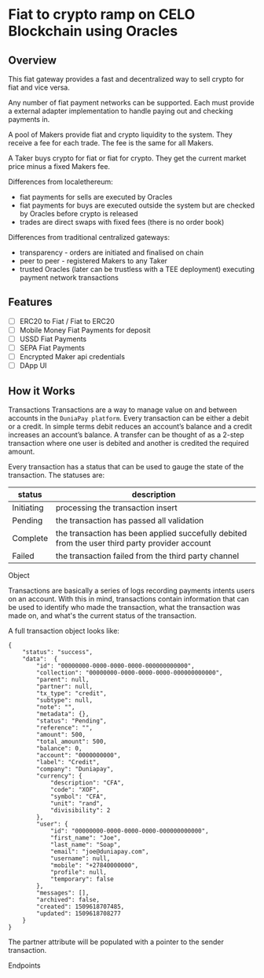 # Fiat to crypto ramp on CELO Blockchain using Oracles


## Overview

This fiat gateway provides a fast and decentralized way to sell crypto for fiat and vice versa.

Any number of fiat payment networks can be supported. Each must provide a external adapter implementation to handle paying out and checking payments in.

A pool of Makers provide fiat and crypto liquidity to the system. They receive a fee for each trade. The fee is the same for all Makers.

A Taker buys crypto for fiat or fiat for crypto. They get the current market price minus a fixed Makers fee.

Differences from localethereum:
- fiat payments for sells are executed by Oracles
- fiat payments for buys are executed outside the system but are checked by Oracles before crypto is released
- trades are direct swaps with fixed fees (there is no order book)

Differences from traditional centralized gateways:
- transparency - orders are initiated and finalised on chain
- peer to peer - registered Makers to any Taker
- trusted Oracles (later can be trustless with a TEE deployment) executing payment network transactions

## Features

- [ ] ERC20 to Fiat / Fiat to ERC20
- [ ] Mobile Money Fiat Payments for deposit 
- [ ] USSD Fiat Payments
- [ ] SEPA Fiat Payments
- [ ] Encrypted Maker api credentials
- [ ] DApp UI

## How it Works

Transactions
Transactions are a way to manage value on and between accounts in the `DuniaPay platform`.  Every transaction can be either a debit or a credit. In simple terms debit reduces an account’s balance and a credit increases an account’s balance. A transfer can be thought of as a 2-step transaction where one user is debited and another is credited the required amount.

Every transaction has a status that can be used to gauge the state of the transaction. The statuses are:


| status        | description   |
| ------------- | ------------- | 
| Initiating  | processing the transaction insert | 
| Pending     | the transaction has passed all validation      |  
| Complete |the transaction has been applied succefully debited from the user third party provider account  |  
| Failed | the transaction failed from the third party channel   |  




Object

Transactions are basically a series of logs recording payments intents users on an account. With this in mind, transactions contain information that can be used to identify who made the transaction, what the transaction was made on, and what's the current status of the transaction.

A full transaction object looks like:

```
{
    "status": "success",
    "data":  {
        "id": "00000000-0000-0000-0000-000000000000",
        "collection": "00000000-0000-0000-0000-000000000000",
        "parent": null,
        "partner": null,
        "tx_type": "credit",
        "subtype": null,
        "note": "",
        "metadata": {},
        "status": "Pending",
        "reference": "",
        "amount": 500,
        "total_amount": 500,
        "balance": 0,
        "account": "0000000000",
        "label": "Credit",
        "company": "Duniapay",
        "currency": {
            "description": "CFA",
            "code": "XOF",
            "symbol": "CFA",
            "unit": "rand",
            "divisibility": 2
        },
        "user": {
            "id": "00000000-0000-0000-0000-000000000000",
            "first_name": "Joe",
            "last_name": "Soap",
            "email": "joe@duniapay.com",
            "username": null,
            "mobile": "+27840000000",
            "profile": null,
            "temporary": false
        },
        "messages": [],
        "archived": false,
        "created": 1509618707485,
        "updated": 1509618708277
    }
}
```

The partner attribute will be populated with a pointer to the sender transaction.


Endpoints



